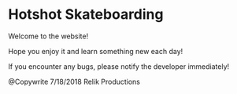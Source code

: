 # Hotshot Skateboarding

Welcome to the website!

Hope you enjoy it and learn something new each day!

If you encounter any bugs, please notify the developer immediately!

@Copywrite 7/18/2018 Relik Productions